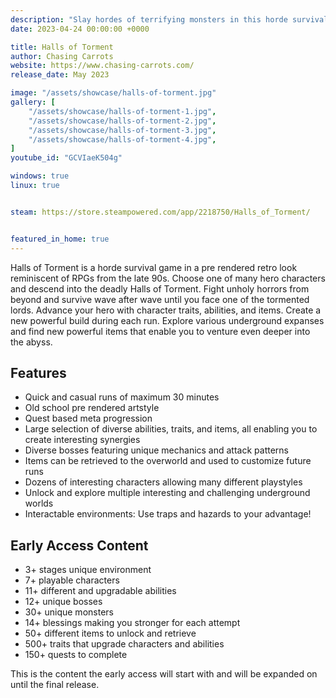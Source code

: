 ```yaml
---
description: "Slay hordes of terrifying monsters in this horde survival roguelite."
date: 2023-04-24 00:00:00 +0000

title: Halls of Torment
author: Chasing Carrots
website: https://www.chasing-carrots.com/
release_date: May 2023

image: "/assets/showcase/halls-of-torment.jpg"
gallery: [
	"/assets/showcase/halls-of-torment-1.jpg",
	"/assets/showcase/halls-of-torment-2.jpg",
	"/assets/showcase/halls-of-torment-3.jpg",
	"/assets/showcase/halls-of-torment-4.jpg",
]
youtube_id: "GCVIaeK504g"

windows: true
linux: true


steam: https://store.steampowered.com/app/2218750/Halls_of_Torment/


featured_in_home: true
---
```


Halls of Torment is a horde survival game in a pre rendered retro look reminiscent of RPGs from the late 90s. Choose one of many hero characters and descend into the deadly Halls of Torment. Fight unholy horrors from beyond and survive wave after wave until you face one of the tormented lords. Advance your hero with character traits, abilities, and items. Create a new powerful build during each run. Explore various underground expanses and find new powerful items that enable you to venture even deeper into the abyss.

## Features

- Quick and casual runs of maximum 30 minutes
- Old school pre rendered artstyle
- Quest based meta progression
- Large selection of diverse abilities, traits, and items, all enabling you to create interesting synergies
- Diverse bosses featuring unique mechanics and attack patterns
- Items can be retrieved to the overworld and used to customize future runs
- Dozens of interesting characters allowing many different playstyles
- Unlock and explore multiple interesting and challenging underground worlds
- Interactable environments: Use traps and hazards to your advantage!

## Early Access Content

- 3+ stages unique environment
- 7+ playable characters
- 11+ different and upgradable abilities
- 12+ unique bosses
- 30+ unique monsters
- 14+ blessings making you stronger for each attempt
- 50+ different items to unlock and retrieve
- 500+ traits that upgrade characters and abilities
- 150+ quests to complete

This is the content the early access will start with and will be expanded on until the final release.

